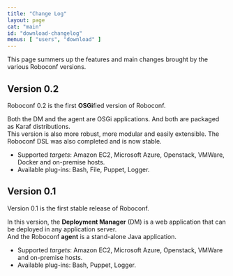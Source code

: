 ```yaml
---
title: "Change Log"
layout: page
cat: "main"
id: "download-changelog"
menus: [ "users", "download" ]
---
```


This page summers up the features and main changes brought by the various Roboconf versions.


<!--
## Version 0.3

Roboconf 0.3 brings performance enhancements for cloud deployments.  
Machine creation goes faster than before, and their configuration is
done asynchronously and in parallel. It results that big deployments
are performed more quickly.

The team also worked on reusability issues for recipes. We set up a Github
organization called [Roboconf-recipes](https://github.com/roboconf-recipes) to
share tested recipes. Feel free to use them and contribute.

Eventually, we improved tooling support, by completing our Maven plug-in, by creating
a documentation generator, and by upgrading existing editors, like [Atom.io](https://atom.io/),
to support Roboconf's DSL.

Browse the [new &amp; noteworthy page](new/new-and-noteworthy-0.3.html) for this release.
-->


## Version 0.2

Roboconf 0.2 is the first **OSGi**fied version of Roboconf.

Both the DM and the agent are OSGi applications. And both are packaged as Karaf distributions.  
This version is also more robust, more modular and easily extensible.
The Roboconf DSL was also completed and is now stable.

* Supported *targets*: Amazon EC2, Microsoft Azure, Openstack, VMWare, Docker and on-premise hosts.
* Available plug-ins: Bash, File, Puppet, Logger.


## Version 0.1

Version 0.1 is the first stable release of Roboconf.  

In this version, the **Deployment Manager** (DM) is a web application that can be deployed in any application server.  
And the Roboconf **agent** is a stand-alone Java application.

* Supported *targets*: Amazon EC2, Microsoft Azure, Openstack, VMWare and on-premise hosts.
* Available plug-ins: Bash, Puppet, Logger.

